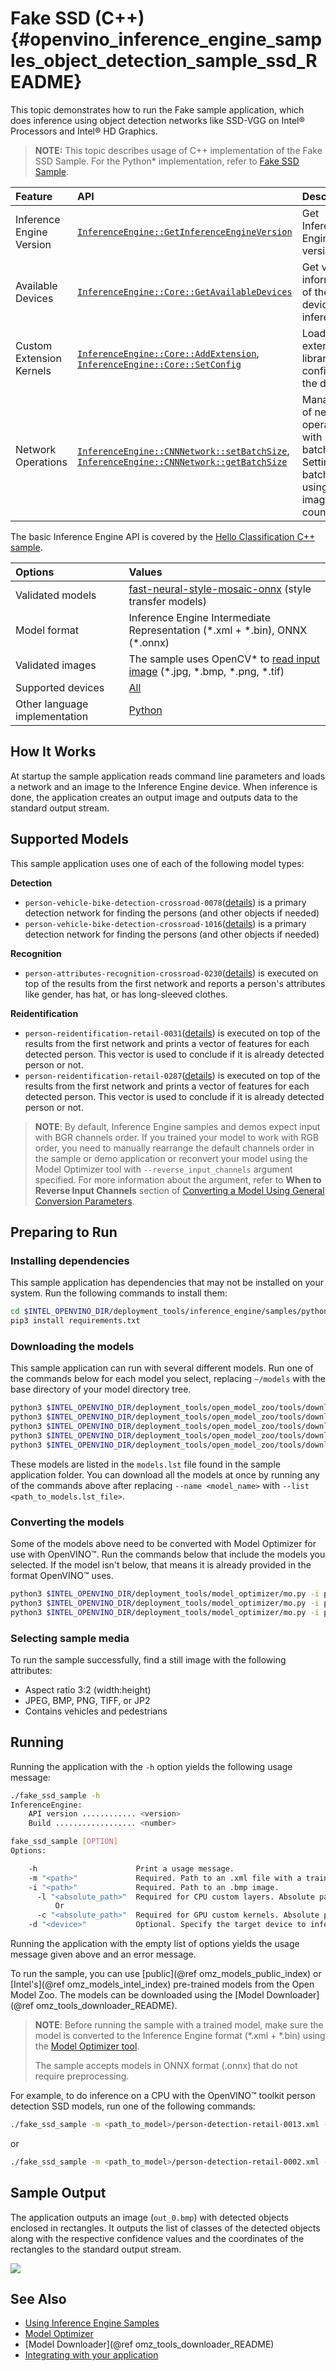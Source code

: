 # Fake SSD (C++) {#openvino_inference_engine_samples_object_detection_sample_ssd_README}

This topic demonstrates how to run the Fake sample application, which does inference using object detection
networks like SSD-VGG on Intel® Processors and Intel® HD Graphics.

> **NOTE:** This topic describes usage of C++ implementation of the Fake SSD Sample. For the Python* implementation, refer to [Fake SSD Sample](../../ie_bridges/python/sample/object_detection_sample_ssd/README.md).

| Feature    | API  | Description |
|:---     |:--- |:---
|Inference Engine Version| [`InferenceEngine::GetInferenceEngineVersion`](https://docs.openvinotoolkit.org/latest/namespaceInferenceEngine.html#aed95a031158de9bc4118bab301c3bfb6) | Get Inference Engine API version
|Available Devices|[`InferenceEngine::Core::GetAvailableDevices`](https://docs.openvinotoolkit.org/latest/namespaceInferenceEngine.html#a2173cee0e7f2522ffbc55c97d6e05ac5)| Get version information of the devices for inference
|Custom Extension Kernels|[`InferenceEngine::Core::AddExtension`](https://docs.openvinotoolkit.org/latest/namespaceInferenceEngine.html#a74c5ae4572fe9ed590fd6c0c39c68a80), [`InferenceEngine::Core::SetConfig`](https://docs.openvinotoolkit.org/latest/namespaceInferenceEngine.html#a74c5ae4572fe9ed590fd6c0c39c68a80)| Load extension library and config to the device
| Network Operations | [`InferenceEngine::CNNNetwork::setBatchSize`](https://docs.openvinotoolkit.org/latest/namespaceInferenceEngine.html#a74c5ae4572fe9ed590fd6c0c39c68a80), [`InferenceEngine::CNNNetwork::getBatchSize`](https://docs.openvinotoolkit.org/latest/namespaceInferenceEngine.html#a74c5ae4572fe9ed590fd6c0c39c68a80) |  Managing of network, operate with its batch size. Setting batch size using input image count.

The basic Inference Engine API is covered by the [Hello Classification C++ sample](../hello_classification/README.md).

| Options  | Values |
|:---                              |:---
| Validated models                 | [fast-neural-style-mosaic-onnx](https://github.com/openvinotoolkit/open_model_zoo/blob/master/models/public/fast-neural-style-mosaic-onnx/fast-neural-style-mosaic-onnx.md) (style transfer models)
| Model format                     | Inference Engine Intermediate Representation (\*.xml + \*.bin), ONNX (\*.onnx)
| Validated images                 | The sample uses OpenCV\* to [read input image](https://docs.opencv.org/master/d4/da8/group__imgcodecs.html#ga288b8b3da0892bd651fce07b3bbd3a56) (\*.jpg, \*.bmp, \*.png, \*.tif)
| Supported devices                | [All](../../../docs/IE_DG/supported_plugins/Supported_Devices.md) |
| Other language implementation    | [Python](../../ie_bridges/python/sample/style_transfer_sample/README.md) |

## How It Works

At startup the sample application reads command line parameters and loads a network and an image to the Inference
Engine device. When inference is done, the application creates an output image and outputs data to the standard output stream.

## Supported Models

This sample application uses one of each of the following model types:

**Detection**
* `person-vehicle-bike-detection-crossroad-0078`([details](https://github.com/baychub/open_model_zoo/blob/master/models/intel/person-vehicle-bike-detection-crossroad-0078/description/person-vehicle-bike-detection-crossroad-0078.md)) is a primary detection network for finding the persons (and other objects if needed)
* `person-vehicle-bike-detection-crossroad-1016`([details](https://github.com/baychub/open_model_zoo/blob/master/models/intel/person-vehicle-bike-detection-crossroad-0078/description/person-vehicle-bike-detection-crossroad-1016.md)) is a primary detection network for finding the persons (and other objects if needed)

**Recognition** 
* `person-attributes-recognition-crossroad-0230`([details](https://github.com/baychub/open_model_zoo/blob/master/models/intel/person-attributes-recognition-crossroad-0230/description/person-attributes-recognition-crossroad-0230.md)) is executed on top of the results from the first network and reports a person's attributes like gender, has hat, or has long-sleeved clothes.

**Reidentification**
* `person-reidentification-retail-0031`([details](https://github.com/baychub/open_model_zoo/blob/master/models/intel/person-reidentification-retail-0031/description/person-reidentification-retail-0031.md)) is executed on top of the results from the first network and prints
a vector of features for each detected person. This vector is used to conclude if it is already detected person or not.
* `person-reidentification-retail-0287`([details](https://github.com/baychub/open_model_zoo/blob/master/models/intel/person-reidentification-retail-0287/description/person-reidentification-retail-0287.md)) is executed on top of the results from the first network and prints
a vector of features for each detected person. This vector is used to conclude if it is already detected person or not.

> **NOTE**: By default, Inference Engine samples and demos expect input with BGR channels order. If you trained your model to work with RGB order, you need to manually rearrange the default channels order in the sample or demo application or reconvert your model using the Model Optimizer tool with `--reverse_input_channels` argument specified. For more information about the argument, refer to **When to Reverse Input Channels** section of [Converting a Model Using General Conversion Parameters](../../../docs/MO_DG/prepare_model/convert_model/Converting_Model_General.md).

## Preparing to Run

### Installing dependencies

This sample application has dependencies that may not be installed on your system. Run the following commands to install them:
```sh
cd $INTEL_OPENVINO_DIR/deployment_tools/inference_engine/samples/python/fake_ssd_sample
pip3 install requirements.txt
```

### Downloading the models

This sample application can run with several different models. Run one of the commands below for each model you select, replacing `~/models` with the base directory of your model directory tree.

```sh
python3 $INTEL_OPENVINO_DIR/deployment_tools/open_model_zoo/tools/downloader/downloader.py --name person-vehicle-bike-detection-crossroad-0078 -o ~/models
python3 $INTEL_OPENVINO_DIR/deployment_tools/open_model_zoo/tools/downloader/downloader.py --name person-vehicle-bike-detection-crossroad-1016 -o ~/models
python3 $INTEL_OPENVINO_DIR/deployment_tools/open_model_zoo/tools/downloader/downloader.py --name person-attributes-recognition-crossroad-0230 -o ~/models
python3 $INTEL_OPENVINO_DIR/deployment_tools/open_model_zoo/tools/downloader/downloader.py --name person-reidentification-retail-0031 -o ~/models
python3 $INTEL_OPENVINO_DIR/deployment_tools/open_model_zoo/tools/downloader/downloader.py --name person-reidentification-retail-0287 -o ~/models
```

These models are listed in the `models.lst` file found in the sample application folder. You can download all the models at once by running any of the commands above after replacing `--name <model_name>` with `--list <path_to_models.lst_file>`.

### Converting the models

Some of the models above need to be converted with Model Optimizer for use with OpenVINO™. Run the commands below that include the models you selected. If the model isn't below, that means it is already provided in the format OpenVINO™ uses.

```sh
python3 $INTEL_OPENVINO_DIR/deployment_tools/model_optimizer/mo.py -i person-vehicle-bike-detection-crossroad-0078.pb -o ~/models
python3 $INTEL_OPENVINO_DIR/deployment_tools/model_optimizer/mo.py -i person-vehicle-bike-detection-crossroad-1016.onnx -o ~/models
python3 $INTEL_OPENVINO_DIR/deployment_tools/model_optimizer/mo.py -i person-reidentification-retail-0031.caffemodel -o ~/models
```

### Selecting sample media

To run the sample successfully, find a still image with the following attributes:
* Aspect ratio 3:2 (width:height)
* JPEG, BMP, PNG, TIFF, or JP2
* Contains vehicles and pedestrians

## Running

Running the application with the <code>-h</code> option yields the following usage message:
```sh
./fake_ssd_sample -h
InferenceEngine:
    API version ............ <version>
    Build .................. <number>

fake_ssd_sample [OPTION]
Options:

    -h                      Print a usage message.
    -m "<path>"             Required. Path to an .xml file with a trained model.
    -i "<path>"             Required. Path to an .bmp image.
      -l "<absolute_path>"  Required for CPU custom layers. Absolute path to a shared library with the kernels implementations.
          Or
      -c "<absolute_path>"  Required for GPU custom kernels. Absolute path to the .xml file with the kernels descriptions.
    -d "<device>"           Optional. Specify the target device to infer on (the list of available devices is shown below). Default value is CPU. Use "-d HETERO:<comma-separated_devices_list>" format to specify HETERO plugin. Sample will look for a suitable plugin for device specified
```

Running the application with the empty list of options yields the usage message given above and an error message.

To run the sample, you can use [public](@ref omz_models_public_index) or [Intel's](@ref omz_models_intel_index) pre-trained models from the Open Model Zoo. The models can be downloaded using the [Model Downloader](@ref omz_tools_downloader_README).

> **NOTE**: Before running the sample with a trained model, make sure the model is converted to the Inference Engine format (\*.xml + \*.bin) using the [Model Optimizer tool](../../../docs/MO_DG/Deep_Learning_Model_Optimizer_DevGuide.md).
>
> The sample accepts models in ONNX format (.onnx) that do not require preprocessing.

For example, to do inference on a CPU with the OpenVINO&trade; toolkit person detection SSD models, run one of the following commands:

```sh
./fake_ssd_sample -m <path_to_model>/person-detection-retail-0013.xml -i <path_to_image>/inputImage.bmp -d CPU
```
or
```sh
./fake_ssd_sample -m <path_to_model>/person-detection-retail-0002.xml -i <path_to_image>/inputImage.jpg -d CPU
```

## Sample Output

The application outputs an image (`out_0.bmp`) with detected objects enclosed in rectangles. It outputs the list of classes
of the detected objects along with the respective confidence values and the coordinates of the
rectangles to the standard output stream.

![](https://docs.openvinotoolkit.org/2018_R5/person-detection-retail-0002.png)


## See Also
* [Using Inference Engine Samples](../../../docs/IE_DG/Samples_Overview.md)
* [Model Optimizer](../../../docs/MO_DG/Deep_Learning_Model_Optimizer_DevGuide.md)
* [Model Downloader](@ref omz_tools_downloader_README)
* [Integrating with your application](https://docs.openvinotoolkit.org/latest/openvino_docs_IE_DG_Integrate_with_customer_application_new_API.html)
